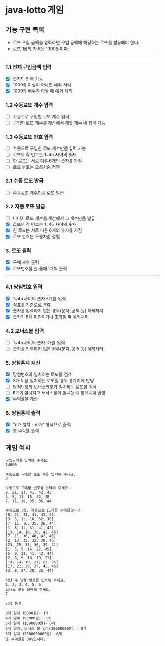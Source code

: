 # java-lotto 게임

## 기능 구현 목록
- 로또 구입 금액을 입력하면 구입 금액에 해당하는 로또를 발급해야 한다.
- 로또 1장의 가격은 1000원이다.

---

### 1.1 전체 구입금액 입력
- [x] 숫자만 입력 가능
- [x] 1000원 이상이 아니면 예외 처리
- [x] 1000의 배수가 아닐 때 예외 처리

### 1.2 수동로또 개수 입력
- [ ] 수동으로 구입할 로또 개수 입력 
- [ ] 구입한 로또 개수를 계산해서 해당 개수 내 입력 가능 

### 1.3 수동로또 번호 입력
- [ ] 수동으로 구입한 로또 개수만큼 입력 가능
- [ ] 로또의 각 번호는 1~45 사이의 숫자
- [ ] 한 로또는 서로 다른 6개의 숫자를 가짐
- [ ] 로또 번호는 오름차순 정렬

### 2.1 수동 로또 발급
- [ ] 수동로또 개수만큼 로또 발급

### 2.2 자동 로또 발급
- [ ] 나머지 로또 개수를 계산해서 그 개수만큼 발급
- [x] 로또의 각 번호는 1~45 사이의 숫자
- [x] 한 로또는 서로 다른 6개의 숫자를 가짐
- [x] 로또 번호는 오름차순 정렬

### 3. 로또 출력
- [x] 구매 개수 출력
- [x] 로또번호를 한 줄에 1개씩 출력

--- 

### 4.1 당첨번호 입력
- [x] 1~45 사이의 숫자 6개를 입력
- [x] 쉼표를 기준으로 분류
- [x] 숫자를 입력하지 않은 경우(문자, 공백 등) 예외처리
- [x] 숫자가 6개 미만이거나 초과일 때 예외처리

### 4.2 보너스볼 입력
- [ ] 1~45 사이의 숫자 1개를 입력
- [ ] 숫자를 입력하지 않은 경우(문자, 공백 등) 예외처리

### 5. 당첨통계 계산
- [x] 당첨번호와 일치하는 로또를 검색
- [x] 3개 이상 일치하는 로또일 경우 통계치에 반영
- [ ] 당첨번호와 보너스번호가 일치하는 로또를 검색
- [ ] 5개가 일치하고 보너스볼이 일치할 때 통계치에 반영
- [x] 수익률을 계산

### 6. 당첨통계 출력
- [x] "n개 일치 - m개" 형식으로 출력
- [x] 총 수익률 출력

## 게임 예시
```
구입금액을 입력해 주세요.
14000

수동으로 구매할 로또 수를 입력해 주세요.
3

수동으로 구매할 번호를 입력해 주세요.
8, 21, 23, 41, 42, 43
3, 5, 11, 16, 32, 38
7, 11, 16, 35, 36, 44

수동으로 3장, 자동으로 11개를 구매했습니다.
[8, 21, 23, 41, 42, 43] 
[3, 5, 11, 16, 32, 38] 
[7, 11, 16, 35, 36, 44] 
[1, 8, 11, 31, 41, 42] 
[13, 14, 16, 38, 42, 45] 
[7, 11, 30, 40, 42, 43] 
[2, 13, 22, 32, 38, 45] 
[23, 25, 33, 36, 39, 41] 
[1, 3, 5, 14, 22, 45] 
[5, 9, 38, 41, 43, 44] 
[2, 8, 9, 18, 19, 21] 
[13, 14, 18, 21, 23, 35] 
[17, 21, 29, 37, 42, 45] 
[3, 8, 27, 30, 35, 44]

지난 주 당첨 번호를 입력해 주세요.
1, 2, 3, 4, 5, 6
보너스 볼을 입력해 주세요.
7

당첨 통계
---------
3개 일치 (5000원)- 1개 
4개 일치 (50000원)- 0개 
5개 일치 (1500000원)- 0개 
5개 일치, 보너스 볼 일치(30000000원) - 0개 
6개 일치 (2000000000원)- 0개
총 수익률은 30%입니다.
```